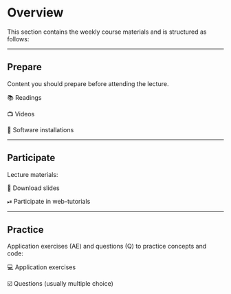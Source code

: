 # Overview

This section contains the weekly course materials and is structured as follows:

---

## Prepare

Content you should prepare before attending the lecture. 


📚 Readings

📺 Videos

💾 Software installations

---

## Participate

Lecture materials: 


📑 Download slides

⏯ Participate in web-tutorials

---

## Practice

Application exercises (AE) and questions (Q) to practice concepts and code:

💻 Application exercises

☑️ Questions (usually multiple choice)
